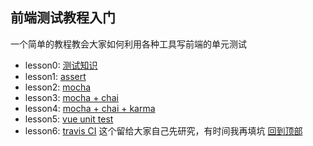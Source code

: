 ## 前端测试教程入门
一个简单的教程教会大家如何利用各种工具写前端的单元测试
* lesson0: [测试知识](./lesson0/README.md)
* lesson1: [assert](./lesson1/README.md)
* lesson2: [mocha](./lesson2/README.md)
* lesson3: [mocha + chai](./lesson3/README.md)
* lesson4: [mocha + chai + karma](./lesson4/README.md)
* lesson5: [vue unit test](#./lesson5/README.md)
* lesson6: [travis CI](#)
这个留给大家自己先研究，有时间我再填坑
[回到顶部](#前端测试教程)